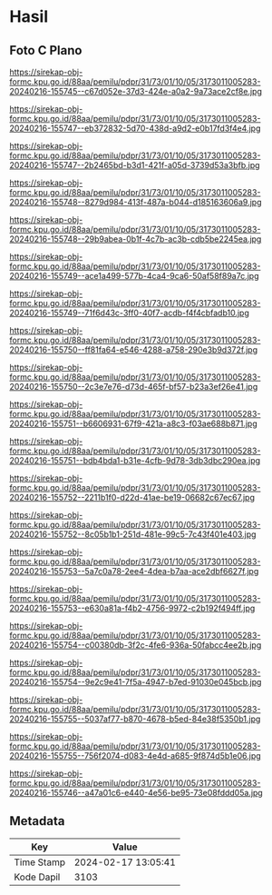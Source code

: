 # Hasil

## Foto C Plano

https://sirekap-obj-formc.kpu.go.id/88aa/pemilu/pdpr/31/73/01/10/05/3173011005283-20240216-155745--c67d052e-37d3-424e-a0a2-9a73ace2cf8e.jpg

https://sirekap-obj-formc.kpu.go.id/88aa/pemilu/pdpr/31/73/01/10/05/3173011005283-20240216-155747--eb372832-5d70-438d-a9d2-e0b17fd3f4e4.jpg

https://sirekap-obj-formc.kpu.go.id/88aa/pemilu/pdpr/31/73/01/10/05/3173011005283-20240216-155747--2b2465bd-b3d1-421f-a05d-3739d53a3bfb.jpg

https://sirekap-obj-formc.kpu.go.id/88aa/pemilu/pdpr/31/73/01/10/05/3173011005283-20240216-155748--8279d984-413f-487a-b044-d185163606a9.jpg

https://sirekap-obj-formc.kpu.go.id/88aa/pemilu/pdpr/31/73/01/10/05/3173011005283-20240216-155748--29b9abea-0b1f-4c7b-ac3b-cdb5be2245ea.jpg

https://sirekap-obj-formc.kpu.go.id/88aa/pemilu/pdpr/31/73/01/10/05/3173011005283-20240216-155749--ace1a499-577b-4ca4-9ca6-50af58f89a7c.jpg

https://sirekap-obj-formc.kpu.go.id/88aa/pemilu/pdpr/31/73/01/10/05/3173011005283-20240216-155749--71f6d43c-3ff0-40f7-acdb-f4f4cbfadb10.jpg

https://sirekap-obj-formc.kpu.go.id/88aa/pemilu/pdpr/31/73/01/10/05/3173011005283-20240216-155750--ff81fa64-e546-4288-a758-290e3b9d372f.jpg

https://sirekap-obj-formc.kpu.go.id/88aa/pemilu/pdpr/31/73/01/10/05/3173011005283-20240216-155750--2c3e7e76-d73d-465f-bf57-b23a3ef26e41.jpg

https://sirekap-obj-formc.kpu.go.id/88aa/pemilu/pdpr/31/73/01/10/05/3173011005283-20240216-155751--b6606931-67f9-421a-a8c3-f03ae688b871.jpg

https://sirekap-obj-formc.kpu.go.id/88aa/pemilu/pdpr/31/73/01/10/05/3173011005283-20240216-155751--bdb4bda1-b31e-4cfb-9d78-3db3dbc290ea.jpg

https://sirekap-obj-formc.kpu.go.id/88aa/pemilu/pdpr/31/73/01/10/05/3173011005283-20240216-155752--2211b1f0-d22d-41ae-be19-06682c67ec67.jpg

https://sirekap-obj-formc.kpu.go.id/88aa/pemilu/pdpr/31/73/01/10/05/3173011005283-20240216-155752--8c05b1b1-251d-481e-99c5-7c43f401e403.jpg

https://sirekap-obj-formc.kpu.go.id/88aa/pemilu/pdpr/31/73/01/10/05/3173011005283-20240216-155753--5a7c0a78-2ee4-4dea-b7aa-ace2dbf6627f.jpg

https://sirekap-obj-formc.kpu.go.id/88aa/pemilu/pdpr/31/73/01/10/05/3173011005283-20240216-155753--e630a81a-f4b2-4756-9972-c2b192f494ff.jpg

https://sirekap-obj-formc.kpu.go.id/88aa/pemilu/pdpr/31/73/01/10/05/3173011005283-20240216-155754--c00380db-3f2c-4fe6-936a-50fabcc4ee2b.jpg

https://sirekap-obj-formc.kpu.go.id/88aa/pemilu/pdpr/31/73/01/10/05/3173011005283-20240216-155754--9e2c9e41-7f5a-4947-b7ed-91030e045bcb.jpg

https://sirekap-obj-formc.kpu.go.id/88aa/pemilu/pdpr/31/73/01/10/05/3173011005283-20240216-155755--5037af77-b870-4678-b5ed-84e38f5350b1.jpg

https://sirekap-obj-formc.kpu.go.id/88aa/pemilu/pdpr/31/73/01/10/05/3173011005283-20240216-155755--756f2074-d083-4e4d-a685-9f874d5b1e06.jpg

https://sirekap-obj-formc.kpu.go.id/88aa/pemilu/pdpr/31/73/01/10/05/3173011005283-20240216-155746--a47a01c6-e440-4e56-be95-73e08fddd05a.jpg


## Metadata

| Key        | Value               |
| ---------- | ------------------- |
| Time Stamp | 2024-02-17 13:05:41 |
| Kode Dapil | 3103                |



